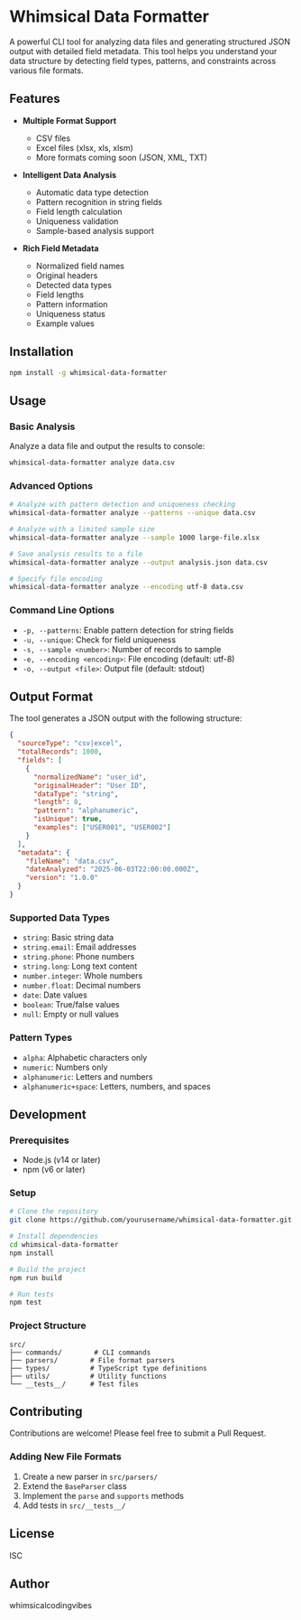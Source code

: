 # Whimsical Data Formatter

A powerful CLI tool for analyzing data files and generating structured JSON output with detailed field metadata. This tool helps you understand your data structure by detecting field types, patterns, and constraints across various file formats.

## Features

- **Multiple Format Support**
  - CSV files
  - Excel files (xlsx, xls, xlsm)
  - More formats coming soon (JSON, XML, TXT)

- **Intelligent Data Analysis**
  - Automatic data type detection
  - Pattern recognition in string fields
  - Field length calculation
  - Uniqueness validation
  - Sample-based analysis support

- **Rich Field Metadata**
  - Normalized field names
  - Original headers
  - Detected data types
  - Field lengths
  - Pattern information
  - Uniqueness status
  - Example values

## Installation

```bash
npm install -g whimsical-data-formatter
```

## Usage

### Basic Analysis

Analyze a data file and output the results to console:

```bash
whimsical-data-formatter analyze data.csv
```

### Advanced Options

```bash
# Analyze with pattern detection and uniqueness checking
whimsical-data-formatter analyze --patterns --unique data.csv

# Analyze with a limited sample size
whimsical-data-formatter analyze --sample 1000 large-file.xlsx

# Save analysis results to a file
whimsical-data-formatter analyze --output analysis.json data.csv

# Specify file encoding
whimsical-data-formatter analyze --encoding utf-8 data.csv
```

### Command Line Options

- `-p, --patterns`: Enable pattern detection for string fields
- `-u, --unique`: Check for field uniqueness
- `-s, --sample <number>`: Number of records to sample
- `-e, --encoding <encoding>`: File encoding (default: utf-8)
- `-o, --output <file>`: Output file (default: stdout)

## Output Format

The tool generates a JSON output with the following structure:

```json
{
  "sourceType": "csv|excel",
  "totalRecords": 1000,
  "fields": [
    {
      "normalizedName": "user_id",
      "originalHeader": "User ID",
      "dataType": "string",
      "length": 8,
      "pattern": "alphanumeric",
      "isUnique": true,
      "examples": ["USER001", "USER002"]
    }
  ],
  "metadata": {
    "fileName": "data.csv",
    "dateAnalyzed": "2025-06-03T22:00:00.000Z",
    "version": "1.0.0"
  }
}
```

### Supported Data Types

- `string`: Basic string data
- `string.email`: Email addresses
- `string.phone`: Phone numbers
- `string.long`: Long text content
- `number.integer`: Whole numbers
- `number.float`: Decimal numbers
- `date`: Date values
- `boolean`: True/false values
- `null`: Empty or null values

### Pattern Types

- `alpha`: Alphabetic characters only
- `numeric`: Numbers only
- `alphanumeric`: Letters and numbers
- `alphanumeric+space`: Letters, numbers, and spaces

## Development

### Prerequisites

- Node.js (v14 or later)
- npm (v6 or later)

### Setup

```bash
# Clone the repository
git clone https://github.com/yourusername/whimsical-data-formatter.git

# Install dependencies
cd whimsical-data-formatter
npm install

# Build the project
npm run build

# Run tests
npm test
```

### Project Structure

```
src/
├── commands/        # CLI commands
├── parsers/        # File format parsers
├── types/          # TypeScript type definitions
├── utils/          # Utility functions
└── __tests__/      # Test files
```

## Contributing

Contributions are welcome! Please feel free to submit a Pull Request.

### Adding New File Formats

1. Create a new parser in `src/parsers/`
2. Extend the `BaseParser` class
3. Implement the `parse` and `supports` methods
4. Add tests in `src/__tests__/`

## License

ISC

## Author

whimsicalcodingvibes
